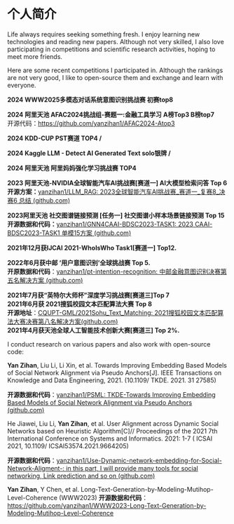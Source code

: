 # 个人简介

Life always requires seeking something fresh.
I enjoy learning new technologies and reading new papers.
Although not very skilled, I also love participating in competitions and scientific research activities, hoping to meet more friends.

Here are some recent competitions I participated in. Although the rankings are not very good, I like to open-source them and exchange and learn with everyone.

**2024 WWW2025多模态对话系统意图识别挑战赛 初赛top8**  

**2024 阿里天池 AFAC2024挑战组-赛题一:金融工具学习** **A榜Top3 B榜top7**  
开源代码：https://github.com/yanzihan1/AFAC2024-Atop3

**2024 KDD-CUP PST赛道 TOP4 /**  

**2024 Kaggle LLM - Detect AI Generated Text solo银牌 /**  

**2024 阿里天池 阿里妈妈强化学习挑战赛  TOP4**  

**2023 阿里天池-NVIDIA全球智能汽车AI挑战赛[赛道一] AI大模型检索问答 Top 6**  
**开源方案：**[yanzihan1/LLM_RAG: 2023全球智能汽车AI挑战赛_赛道一_复赛8_决赛6 总结 (github.com)](https://github.com/yanzihan1/LLM_RAG)  

**2023阿里天池 社交图谱链接预测 [任务一] 社交图谱小样本场景链接预测 Top 15**  
**开源数据和代码：**[yanzihan1/GNN4CAAI-BDSC2023-TASK1: 2023 CAAI-BDSC2023-TASK1 单模15方案 (github.com)](https://github.com/yanzihan1/GNN4CAAI-BDSC2023-TASK1)  

**2021年12月获IJCAI 2021-WhoIsWho Task1[赛道一] Top12.**  

**2022年6月获中邮 ‘用户意图识别’全球挑战赛 Top 5.**  
**开原数据和代码**：[yanzihan1/pt-intention-recognition: 中邮金融意图识别决赛第五名解决方案 (github.com)](https://github.com/yanzihan1/pt-intention-recognition)  

**2021年7月获“英特尔大师杯”深度学习挑战赛[赛道三]Top 7  
2021年6月获 2021搜狐校园文本匹配算法大赛 Top 8**   
**开源地址**：[CQUPT-GML/2021Sohu_Text_Matching: 2021搜狐校园文本匹配算法大赛决赛第八名解决方案(github.com)](https://github.com/CQUPT-GML/2021Sohu_Text_Matching)  
**2021年4月获天池全球人工智能技术创新大赛[赛道三] Top 2%.**  


I conduct research on various papers and also work with open-source code:  

**Yan Zihan**, Liu Li, Li Xin, et al. Towards Improving Embedding Based Models of Social Network Alignment via Pseudo Anchors[J]. IEEE Transactions on Knowledge and Data Engineering, 2021. (10.1109/ TKDE. 2021. 31 27585)

**开源数据和代码**：[yanzihan1/PSML: TKDE-Towards Improving Embedding Based Models of Social Network Alignment via Pseudo Anchors (github.com)](https://github.com/yanzihan1/PSML)

He Jiawei, Liu Li, **Yan Zihan**, et al. User Alignment across Dynamic Social Networks based on Heuristic Algorithm[C]// Proceedings of the 2021 7th International Conference on Systems and Informatics. 2021: 1-7 ( ICSAI 2021, 10.1109/ ICSAI53574.2021.9664205)

**开源数据和代码**：[yanzihan1/Use-Dynamic-network-embedding-for-Social-Network-Aligment-: in this part, I will provide many tools for social networking, Link prediction and so on (github.com)](https://github.com/yanzihan1/Use-Dynamic-network-embedding-for-Social-Network-Aligment-)

**Yan Zihan**, Y Chen, et al. Long-Text-Generation-by-Modeling-Mutihop-Level-Coherence (WWW2023)
**开源数据和代码**： https://github.com/yanzihan1/WWW2023-Long-Text-Generation-by-Modeling-Mutihop-Level-Coherence

